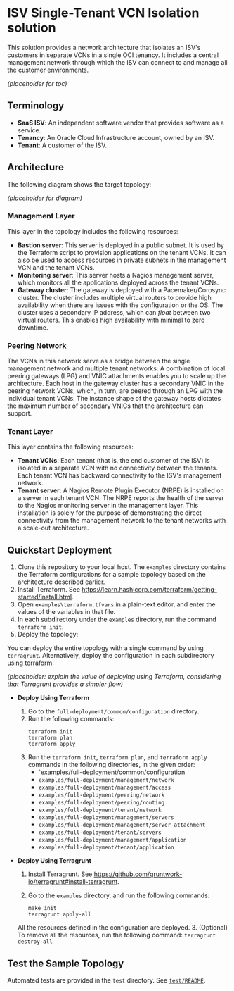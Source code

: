ISV Single-Tenant VCN Isolation solution
========================================

This solution provides a network architecture that isolates an ISV's customers in separate VCNs in a single OCI tenancy. It includes a central management network through which the ISV can connect to and manage all the customer environments.

*(placeholder for toc)*

## Terminology

* **SaaS ISV**: An independent software vendor that provides software as a service.
* **Tenancy**: An Oracle Cloud Infrastructure account, owned by an ISV.
* **Tenant**: A customer of the ISV.

## Architecture

The following diagram shows the target topology:

*(placeholder for diagram)*

### Management Layer
This layer in the topology includes the following resources:
-  **Bastion server**:	This server is deployed in a public subnet. It is used by the Terraform script to provision applications on the tenant VCNs. It can also be used to access resources in private subnets in the management VCN and the tenant VCNs.
-  **Monitoring server**: This server hosts a Nagios management server, which monitors all the applications deployed across the tenant VCNs.
-  **Gateway cluster**: The gateway is deployed with a Pacemaker/Corosync cluster. The cluster includes multiple virtual routers to provide high availability when there are issues with the configuration or the OS. The cluster uses a secondary IP address, which can *float* between two virtual routers. This enables high availability with minimal to zero downtime.

### Peering Network
The VCNs in this network serve as a bridge between the single management network and multiple tenant networks. A combination of local peering gateways (LPG) and VNIC attachments enables you to scale up the architecture. Each host in the gateway cluster has a secondary VNIC in the peering network VCNs, which, in turn, are peered through an LPG with the individual tenant VCNs. The instance shape of the gateway hosts dictates the maximum number of secondary VNICs that the architecture can support.

### Tenant Layer
This layer contains the following resources:
- **Tenant VCNs**: Each tenant (that is, the end customer of the ISV) is isolated in a separate VCN with no connectivity between the tenants. Each tenant VCN has backward connectivity to the ISV's management network.
- **Tenant server**: A Nagios Remote Plugin Executor (NRPE) is installed on a server in each tenant VCN. The NRPE reports the health of the server to the Nagios monitoring server in the management layer. This installation is solely for the purpose of demonstrating the direct connectivity from the management network to the tenant networks with a scale-out architecture.


## Quickstart Deployment

1. Clone this repository to your local host. The `examples` directory contains the Terraform configurations for a sample topology based on the architecture described earlier. 
2. Install Terraform. See https://learn.hashicorp.com/terraform/getting-started/install.html.
3. Open `examples\terraform.tfvars` in a plain-text editor, and enter the values of the variables in that file.
4. In each subdirectory under the `examples` directory, run the command `terraform init`.
5. Deploy the topology:
    
You can deploy the entire topology with a single command by using `terragrunt`. Alternatively, deploy the configuration in each subdirectory using terraform.

*(placeholder: explain the value of deploying using Terraform, considering that Terragrunt provides a simpler flow)*

-   **Deploy Using Terraform**

	1. Go to the `full-deployment/common/configuration` directory.
	2. Run the following commands:
    	```
    	terraform init
    	terraform plan
    	terraform apply
    	```
	3. Run the `terraform init`, `terraform plan`, and `terraform apply` commands in the following directories, in the given order:
	    - `examples/full-deployment/common/configuration
    	- `examples/full-deployment/management/network`
    	- `examples/full-deployment/management/access`
    	- `examples/full-deployment/peering/network`
    	- `examples/full-deployment/peering/routing`
    	- `examples/full-deployment/tenant/network`
    	- `examples/full-deployment/management/servers`
    	- `examples/full-deployment/management/server_attachment`
    	- `examples/full-deployment/tenant/servers`
    	- `examples/full-deployment/management/application`
    	- `examples/full-deployment/tenant/application`

-   **Deploy Using Terragrunt**

	1. Install Terragrunt. See https://github.com/gruntwork-io/terragrunt#install-terragrunt.
	2. Go to the `examples` directory, and run the following commands:

	    ```
    	make init
	    terragrunt apply-all
	    ```
	All the resources defined in the configuration are deployed.
	3. (Optional) To remove all the resources, run the following command:
	    ```
	    terragrunt destroy-all
	    ```

## Test the Sample Topology

Automated tests are provided in the `test` directory. See [`test/README`](test/README.md).